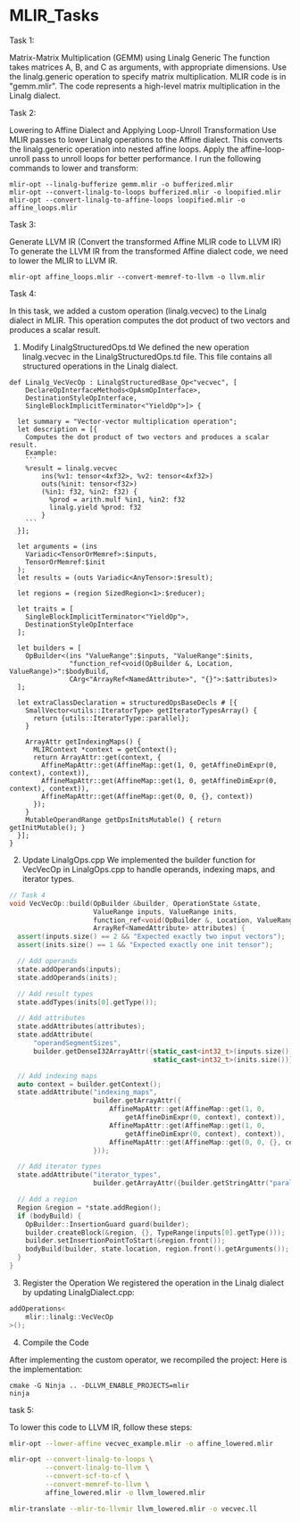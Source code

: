 # MLIR_Tasks

Task 1:

Matrix-Matrix Multiplication (GEMM) using Linalg Generic
The function takes matrices A, B, and C as arguments, with appropriate dimensions.
Use the linalg.generic operation to specify matrix multiplication. MLIR code is in "gemm.mlir". The code            represents a high-level matrix multiplication in the Linalg dialect.

Task 2:

Lowering to Affine Dialect and Applying Loop-Unroll Transformation
Use MLIR passes to lower Linalg operations to the Affine dialect. This converts the linalg.generic operation into nested affine loops. Apply the affine-loop-unroll pass to unroll loops for better performance.
I run the following commands to lower and transform:

    mlir-opt --linalg-bufferize gemm.mlir -o bufferized.mlir
    mlir-opt --convert-linalg-to-loops bufferized.mlir -o loopified.mlir
    mlir-opt --convert-linalg-to-affine-loops loopified.mlir -o affine_loops.mlir

Task 3:

Generate LLVM IR (Convert the transformed Affine MLIR code to LLVM IR)
To generate the LLVM IR from the transformed Affine dialect code, we need to lower the MLIR to LLVM IR.

    mlir-opt affine_loops.mlir --convert-memref-to-llvm -o llvm.mlir
    
Task 4:

In this task, we added a custom operation (linalg.vecvec) to the Linalg dialect in MLIR. This operation computes the dot product of two vectors and produces a scalar result. 

1. Modify LinalgStructuredOps.td
We defined the new operation linalg.vecvec in the LinalgStructuredOps.td file. This file contains all structured operations in the Linalg dialect.

```mlir
def Linalg_VecVecOp : LinalgStructuredBase_Op<"vecvec", [
    DeclareOpInterfaceMethods<OpAsmOpInterface>,
    DestinationStyleOpInterface,
    SingleBlockImplicitTerminator<"YieldOp">]> {

  let summary = "Vector-vector multiplication operation";
  let description = [{
    Computes the dot product of two vectors and produces a scalar result.
    Example:
    ```
    %result = linalg.vecvec
        ins(%v1: tensor<4xf32>, %v2: tensor<4xf32>)
        outs(%init: tensor<f32>)
        (%in1: f32, %in2: f32) {
          %prod = arith.mulf %in1, %in2: f32
          linalg.yield %prod: f32
        }
    ```
  }];

  let arguments = (ins
    Variadic<TensorOrMemref>:$inputs,
    TensorOrMemref:$init
  );
  let results = (outs Variadic<AnyTensor>:$result);

  let regions = (region SizedRegion<1>:$reducer);

  let traits = [
    SingleBlockImplicitTerminator<"YieldOp">,
    DestinationStyleOpInterface
  ];

  let builders = [
    OpBuilder<(ins "ValueRange":$inputs, "ValueRange":$inits,
               "function_ref<void(OpBuilder &, Location, ValueRange)>":$bodyBuild,
               CArg<"ArrayRef<NamedAttribute>", "{}">:$attributes)>
  ];

  let extraClassDeclaration = structuredOpsBaseDecls # [{
    SmallVector<utils::IteratorType> getIteratorTypesArray() {
      return {utils::IteratorType::parallel};
    }

    ArrayAttr getIndexingMaps() {
      MLIRContext *context = getContext();
      return ArrayAttr::get(context, {
        AffineMapAttr::get(AffineMap::get(1, 0, getAffineDimExpr(0, context), context)),
        AffineMapAttr::get(AffineMap::get(1, 0, getAffineDimExpr(0, context), context)),
        AffineMapAttr::get(AffineMap::get(0, 0, {}, context))
      });
    }
    MutableOperandRange getDpsInitsMutable() { return getInitMutable(); }
  }];
}
```

2. Update LinalgOps.cpp
We implemented the builder function for VecVecOp in LinalgOps.cpp to handle operands, indexing maps, and iterator types.

```cpp
// Task 4
void VecVecOp::build(OpBuilder &builder, OperationState &state,
                     ValueRange inputs, ValueRange inits,
                     function_ref<void(OpBuilder &, Location, ValueRange)> bodyBuild,
                     ArrayRef<NamedAttribute> attributes) {
  assert(inputs.size() == 2 && "Expected exactly two input vectors");
  assert(inits.size() == 1 && "Expected exactly one init tensor");

  // Add operands
  state.addOperands(inputs);
  state.addOperands(inits);

  // Add result types
  state.addTypes(inits[0].getType());

  // Add attributes
  state.addAttributes(attributes);
  state.addAttribute(
      "operandSegmentSizes",
      builder.getDenseI32ArrayAttr({static_cast<int32_t>(inputs.size()),
                                    static_cast<int32_t>(inits.size())}));

  // Add indexing maps
  auto context = builder.getContext();
  state.addAttribute("indexing_maps",
                     builder.getArrayAttr({
                         AffineMapAttr::get(AffineMap::get(1, 0,
                             getAffineDimExpr(0, context), context)),
                         AffineMapAttr::get(AffineMap::get(1, 0,
                             getAffineDimExpr(0, context), context)),
                         AffineMapAttr::get(AffineMap::get(0, 0, {}, context)),
                     }));

  // Add iterator types
  state.addAttribute("iterator_types",
                     builder.getArrayAttr({builder.getStringAttr("parallel")}));

  // Add a region
  Region &region = *state.addRegion();
  if (bodyBuild) {
    OpBuilder::InsertionGuard guard(builder);
    builder.createBlock(&region, {}, TypeRange(inputs[0].getType()));
    builder.setInsertionPointToStart(&region.front());
    bodyBuild(builder, state.location, region.front().getArguments());
  }
}
```


3. Register the Operation
We registered the operation in the Linalg dialect by updating LinalgDialect.cpp:

```cpp
addOperations<
    mlir::linalg::VecVecOp
>();
```

4. Compile the Code
   
After implementing the custom operator, we recompiled the project:
Here is the implementation:

    cmake -G Ninja .. -DLLVM_ENABLE_PROJECTS=mlir
    ninja



task 5: 

To lower this code to LLVM IR, follow these steps:
```bash
mlir-opt --lower-affine vecvec_example.mlir -o affine_lowered.mlir

mlir-opt --convert-linalg-to-loops \
         --convert-linalg-to-llvm \
         --convert-scf-to-cf \
         --convert-memref-to-llvm \
         affine_lowered.mlir -o llvm_lowered.mlir

mlir-translate --mlir-to-llvmir llvm_lowered.mlir -o vecvec.ll
